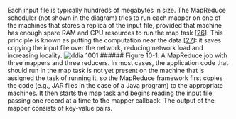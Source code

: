 
Each input file is typically hundreds of megabytes in size. The MapReduce scheduler (not shown in
the diagram) tries to run each mapper on one of the machines that stores a replica of the input
file, provided that machine has enough spare RAM and CPU resources to run the map task
[[26](ch10.html#White2015vl)].
This principle is known as putting the computation near the data
[[27](ch10.html#Gray2003vx)]: it saves copying the input file over the
network, reducing network load and increasing locality. ![ddia 1001](assets/ddia_1001.png) ###### Figure 10-1. A MapReduce job with three mappers and three reducers. In most cases, the application code that should run in the map task is not yet present on the
machine that is assigned the task of running it, so the MapReduce framework first copies the code
(e.g., JAR files in the case of a Java program) to the appropriate machines. It then starts the map
task and begins reading the input file, passing one record at a time to the mapper callback. The
output of the mapper consists of key-value pairs.